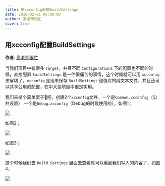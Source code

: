 ```yaml
---
title: 用xcconfig配置BuildSettings
date: 2018-02-01 00:00:00
author: 高老师很忙
cover: true
---
```


用xcconfig配置BuildSettings
--------
**作者**: [高老师很忙](https://weibo.com/517082456)

当我们项目中有很多 `Target`，并且不同 `Configurations` 下的配置也不同的时候，直接配置 `BuildSettings` 是一件很痛苦的事情，这个时候就可以用 `xcconfig` 来解耦了。`xcconfig` 是用来保存 `BuildSettings` 键值对的纯文本文件，并且还可以共享公用的配置，在中大型项目中很是实用。

我们来举个简单栗子🌰吧，创建2个`xcconfig`文件，一个是`Common.xcconfig`（公共设置）,一个是`Debug.xcconfig`（Debug的时候使用的），如图1；

![](https://github.com/southpeak/iOS-tech-set/blob/master/images/2018/01/21-1-1.JPG?raw=true)

如图2；

![](https://github.com/southpeak/iOS-tech-set/blob/master/images/2018/01/21-1-2.JPG?raw=true)

如图3；

![](https://github.com/southpeak/iOS-tech-set/blob/master/images/2018/01/21-1-3.JPG?raw=true)

这个时候我们去 `Build Settings` 里面去查看就可以看到我们写入的内容了，如图4。

![](https://github.com/southpeak/iOS-tech-set/blob/master/images/2018/01/21-1-4.JPG?raw=true)